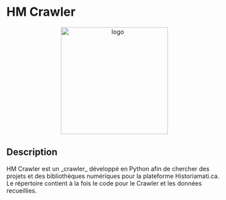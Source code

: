 <h1>HM Crawler</h1>
<center><img src="https://cdn.pixabay.com/photo/2013/07/12/13/15/octopus-146667_960_720.png" alt="logo" height="250" ></center>

<h2>Description</h2> 
<p>HM Crawler est un _crawler_ développé en Python afin de chercher des projets et des bibliothèques numériques pour la plateforme Historiamati.ca. Le répertoire contient à la fois le code pour le Crawler et les données recueillies. </p>